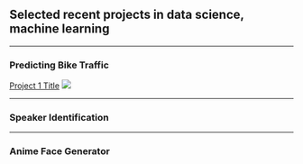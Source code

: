 ## Selected recent projects in data science, machine learning
---

### Predicting Bike Traffic 

[Project 1 Title](/sample_page)
<img src="images/dummy_thumbnail.jpg?raw=true"/>



---

### Speaker Identification


---
### Anime Face Generator




